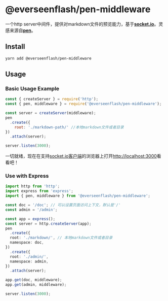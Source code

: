 # @everseenflash/pen-middleware

一个http server中间件，提供对markdown文件的预览能力，基于[**socket.io**](https://socket.io/)。灵感来源自[**pen**](https://github.com/utatti/pen)。

## Install

```bash
yarn add @everseenflash/pen-middleware
```

## Usage

### Basic Usage Example

```js
const { createServer } = require('http');
const { pen, middleware } = require('@everseenflash/pen-middleware');

const server = createServer(middleware);
pen
  .create({
    root: './markdown-path/' //本地markdown文件或者目录
})
  .attach(server);

server.listen(3000);
```

一切就绪，现在在支持[socket.io客户端](https://socket.io/docs/v3/client-installation/)的浏览器上打开<http://localhost:3000>看看吧！

### Use with Express

```ts
import http from 'http';
import express from 'express';
import { pen, middleware } from '@everseenflash/pen-middleware';

const doc = '/doc'; // 可以设置页面访问上下文，默认是'/'
const admin = '/admin';

const app = express();
const server = http.createServer(app);
pen
  .create({
  root: './markdown/', // 本地markdown文件或者目录
  namespace: doc,
})
  .create({
  root: './admin/',
  namespace: admin,
})
  .attach(server);

app.get(doc, middleware);
app.get(admin, middleware);

server.listen(3000);

```
